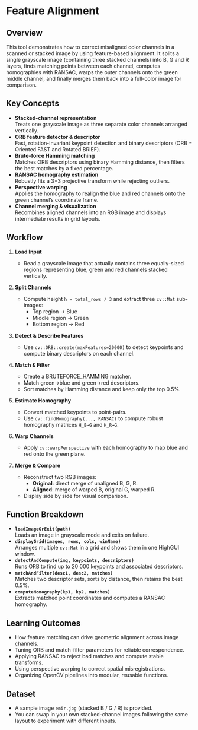 # Feature Alignment

## Overview
This tool demonstrates how to correct misaligned color channels in a scanned or stacked image by using feature-based alignment. It splits a single grayscale image (containing three stacked channels) into B, G and R layers, finds matching points between each channel, computes homographies with RANSAC, warps the outer channels onto the green middle channel, and finally merges them back into a full-color image for comparison.

## Key Concepts
- **Stacked-channel representation**  
  Treats one grayscale image as three separate color channels arranged vertically.
- **ORB feature detector & descriptor**  
  Fast, rotation-invariant keypoint detection and binary descriptors (ORB = Oriented FAST and Rotated BRIEF).
- **Brute-force Hamming matching**  
  Matches ORB descriptors using binary Hamming distance, then filters the best matches by a fixed percentage.
- **RANSAC homography estimation**  
  Robustly fits a 3×3 projective transform while rejecting outliers.
- **Perspective warping**  
  Applies the homography to realign the blue and red channels onto the green channel’s coordinate frame.
- **Channel merging & visualization**  
  Recombines aligned channels into an RGB image and displays intermediate results in grid layouts.

## Workflow

1. **Load Input**  
   - Read a grayscale image that actually contains three equally-sized regions representing blue, green and red channels stacked vertically.

2. **Split Channels**  
   - Compute height `h = total_rows / 3` and extract three `cv::Mat` sub-images:  
     - Top region → Blue  
     - Middle region → Green  
     - Bottom region → Red  

3. **Detect & Describe Features**  
   - Use `cv::ORB::create(maxFeatures=20000)` to detect keypoints and compute binary descriptors on each channel.

4. **Match & Filter**  
   - Create a BRUTEFORCE_HAMMING matcher.  
   - Match green→blue and green→red descriptors.  
   - Sort matches by Hamming distance and keep only the top 0.5%.

5. **Estimate Homography**  
   - Convert matched keypoints to point-pairs.  
   - Use `cv::findHomography(..., RANSAC)` to compute robust homography matrices `H_B→G` and `H_R→G`.

6. **Warp Channels**  
   - Apply `cv::warpPerspective` with each homography to map blue and red onto the green plane.

7. **Merge & Compare**  
   - Reconstruct two RGB images:  
     - **Original**: direct merge of unaligned B, G, R.  
     - **Aligned**: merge of warped B, original G, warped R.  
   - Display side by side for visual comparison.

## Function Breakdown

- **`loadImageOrExit(path)`**  
  Loads an image in grayscale mode and exits on failure.
- **`displayGrid(images, rows, cols, winName)`**  
  Arranges multiple `cv::Mat` in a grid and shows them in one HighGUI window.
- **`detectAndCompute(img, keypoints, descriptors)`**  
  Runs ORB to find up to 20 000 keypoints and associated descriptors.
- **`matchAndFilter(desc1, desc2, matches)`**  
  Matches two descriptor sets, sorts by distance, then retains the best 0.5%.
- **`computeHomography(kp1, kp2, matches)`**  
  Extracts matched point coordinates and computes a RANSAC homography.

## Learning Outcomes
- How feature matching can drive geometric alignment across image channels.
- Tuning ORB and match-filter parameters for reliable correspondence.
- Applying RANSAC to reject bad matches and compute stable transforms.
- Using perspective warping to correct spatial misregistrations.
- Organizing OpenCV pipelines into modular, reusable functions.

## Dataset
- A sample image `emir.jpg` (stacked B / G / R) is provided.  
- You can swap in your own stacked-channel images following the same layout to experiment with different inputs.